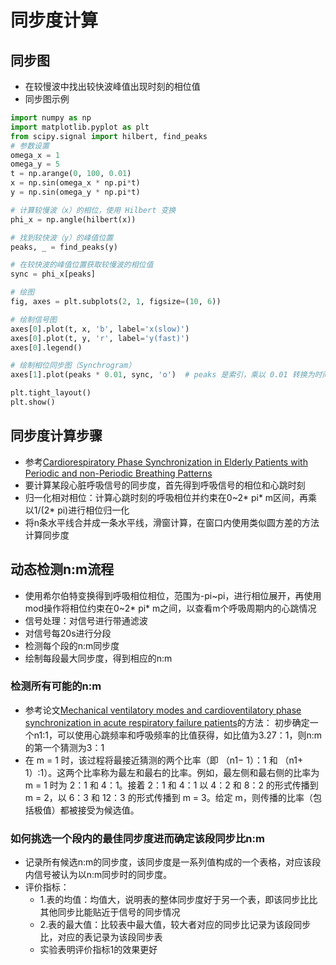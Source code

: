 # 同步度计算
## 同步图
- 在较慢波中找出较快波峰值出现时刻的相位值
- 同步图示例

```python
import numpy as np
import matplotlib.pyplot as plt
from scipy.signal import hilbert, find_peaks
# 参数设置
omega_x = 1
omega_y = 5
t = np.arange(0, 100, 0.01)  
x = np.sin(omega_x * np.pi*t)  
y = np.sin(omega_y * np.pi*t) 

# 计算较慢波（x）的相位，使用 Hilbert 变换
phi_x = np.angle(hilbert(x))

# 找到较快波（y）的峰值位置
peaks, _ = find_peaks(y)

# 在较快波的峰值位置获取较慢波的相位值
sync = phi_x[peaks]

# 绘图
fig, axes = plt.subplots(2, 1, figsize=(10, 6))

# 绘制信号图
axes[0].plot(t, x, 'b', label='x(slow)')
axes[0].plot(t, y, 'r', label='y(fast)')
axes[0].legend()

# 绘制相位同步图（Synchrogram）
axes[1].plot(peaks * 0.01, sync, 'o')  # peaks 是索引，乘以 0.01 转换为时间值

plt.tight_layout()
plt.show()
```
## 同步度计算步骤
- 参考[Cardiorespiratory Phase Synchronization in Elderly Patients with 
Periodic and non-Periodic Breathing Patterns](https://pubmed.ncbi.nlm.nih.gov/36086581/)
- 要计算某段心脏呼吸信号的同步度，首先得到呼吸信号的相位和心跳时刻
- 归一化相对相位：计算心跳时刻的呼吸相位并约束在0~2* pi* m区间，再乘以1/(2* pi)进行相位归一化
- 将n条水平线合并成一条水平线，滑窗计算，在窗口内使用类似圆方差的方法计算同步度
## 动态检测n:m流程
- 使用希尔伯特变换得到呼吸相位相位，范围为-pi~pi，进行相位展开，再使用mod操作将相位约束在0~2* pi* m之间，以查看m个呼吸周期内的心跳情况
- 信号处理：对信号进行带通滤波
- 对信号每20s进行分段
- 检测每个段的n:m同步度
- 绘制每段最大同步度，得到相应的n:m
### 检测所有可能的n:m
- 参考论文[Mechanical ventilatory modes and cardioventilatory phase synchronization in acute respiratory failure patients](https://iopscience.iop.org/article/10.1088/1361-6579/aa56ae)的方法：
初步确定一个n1:1，可以使用心跳频率和呼吸频率的比值获得，如比值为3.27：1，则n:m的第一个猜测为3：1
- 在 m = 1 时，该过程将最接近猜测的两个比率（即 （n1− 1）：1 和 （n1+ 1）:1）。这两个比率称为最左和最右的比率。例如，最左侧和最右侧的比率为 m = 1 时为 2：1 和 4：1。接着 2：1 和 4：1 以 4：2 和 8：2 的形式传播到 m = 2，以 6：3 和 12：3 的形式传播到 m = 3。给定 m，则传播的比率（包括极值）都被接受为候选值。
### 如何挑选一个段内的最佳同步度进而确定该段同步比n:m
- 记录所有候选n:m的同步度，该同步度是一系列值构成的一个表格，对应该段内信号被认为以n:m同步时的同步度。
- 评价指标：
  - 1.表的均值：均值大，说明表的整体同步度好于另一个表，即该同步比比其他同步比能贴近于信号的同步情况
  - 2.表的最大值：比较表中最大值，较大者对应的同步比记录为该段同步比，对应的表记录为该段同步表
  - 实验表明评价指标1的效果更好
